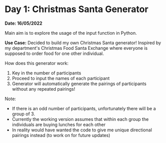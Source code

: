 # Day 1: Christmas Santa Generator
**Date: 16/05/2022**

Main aim is to explore the usage of the input function in Python. 

**Use Case:** Decided to build my own Christmas Santa generator! Inspired by my department's Christmas Food Santa Exchange where everyone is supposed to order food for one other individual. 

How does this generator work: 
1. Key in the number of participants
2. Proceed to input the names of each participant
3. Generator will automatically generate the pairings of participants without any repeated pairings! 

Note: 
- If there is an odd number of participants, unfortunately there will be a group of 3. 
- Currently the working version assumes that within each group the individuals are buying lunches for each other
- In reality would have wanted the code to give me unique directional pairings instead (to work on for future updates)

